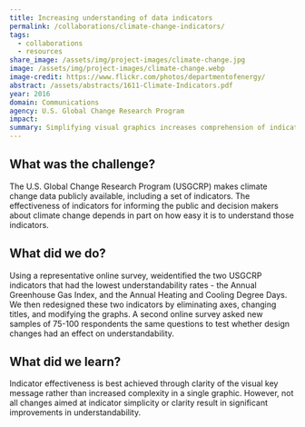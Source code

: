 ```yaml
---
title: Increasing understanding of data indicators
permalink: /collaborations/climate-change-indicators/
tags: 
  - collaborations
  - resources
share_image: /assets/img/project-images/climate-change.jpg
image: /assets/img/project-images/climate-change.webp
image-credit: https://www.flickr.com/photos/departmentofenergy/
abstract: /assets/abstracts/1611-Climate-Indicators.pdf
year: 2016
domain: Communications
agency: U.S. Global Change Research Program
impact:
summary: Simplifying visual graphics increases comprehension of indicators
---
```

## What was the challenge?
The U.S. Global Change Research Program (USGCRP) makes climate change data publicly available, including a set of indicators. The effectiveness of indicators for informing the public and decision makers about climate change depends in part on how easy it is to understand those indicators.

## What did we do?
Using a representative online survey, weidentified the two USGCRP indicators that had the lowest understandability rates - the Annual Greenhouse Gas Index, and the Annual Heating and Cooling Degree Days. We then redesigned these two indicators by eliminating axes, changing titles, and modifying the graphs. A second online survey asked new samples of 75-100 respondents the same questions to test whether design changes had an effect on understandability.

## What did we learn?
Indicator effectiveness is best achieved through clarity of the visual key message rather than increased complexity in a single graphic. However, not all changes aimed at indicator simplicity or clarity result in significant improvements in understandability.
